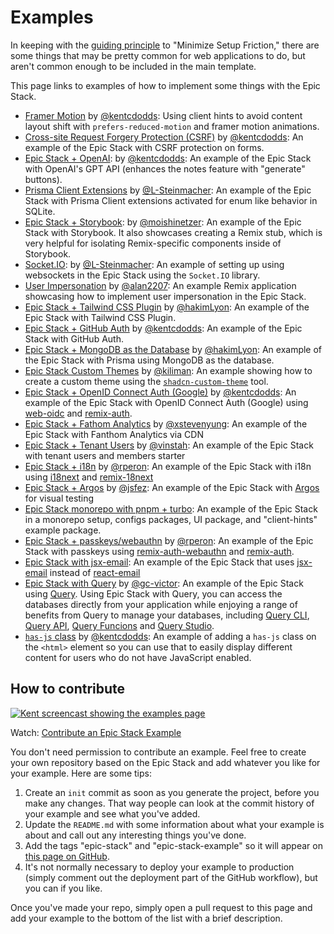 # Examples

In keeping with the [guiding principle](guiding-principles.md) to "Minimize
Setup Friction," there are some things that may be pretty common for web
applications to do, but aren't common enough to be included in the main
template.

This page links to examples of how to implement some things with the Epic Stack.

- [Framer Motion](https://github.com/kentcdodds/epic-stack-with-framer-motion)
  by [@kentcdodds](https://github.com/kentcdodds): Using client hints to avoid
  content layout shift with `prefers-reduced-motion` and framer motion
  animations.
- [Cross-site Request Forgery Protection (CSRF)](https://github.com/kentcdodds/epic-stack-with-csrf)
  by [@kentcdodds](https://github.com/kentcdodds): An example of the Epic Stack
  with CSRF protection on forms.
- [Epic Stack + OpenAI](https://github.com/kentcdodds/epic-ai): by
  [@kentcdodds](https://github.com/kentcdodds): An example of the Epic Stack
  with OpenAI's GPT API (enhances the notes feature with "generate" buttons).
- [Prisma Client Extensions](https://github.com/L-Steinmacher/epic-stack-with-prisma-client-extensions)
  by
  [@L-Steinmacher](https://github.com/L-Steinmacher/epic-stack-with-prisma-client-extensions):
  An example of the Epic Stack with Prisma Client extensions activated for enum
  like behavior in SQLite.
- [Epic Stack + Storybook](https://github.com/moishinetzer/epic-stack-with-storybook):
  by [@moishinetzer](https://github.com/moishinetzer): An example of the Epic
  Stack with Storybook. It also showcases creating a Remix stub, which is very
  helpful for isolating Remix-specific components inside of Storybook.
- [Socket.IO](https://github.com/L-Steinmacher/epic-stack-with-socket.io): by
  [@L-Steinmacher](https://github.com/L-Steinmacher): An example of setting up
  using websockets in the Epic Stack using the `Socket.IO` library.
- [User Impersonation](https://github.com/alan2207/epic-stack-with-user-impersonation)
  by [@alan2207](https://github.com/alan2207): An example Remix application
  showcasing how to implement user impersonation in the Epic Stack.
- [Epic Stack + Tailwind CSS Plugin](https://github.com/hakimLyon/epic-stack-with-tailwind-css-plugin)
  by [@hakimLyon](https://github.com/hakimLyon): An example of the Epic Stack
  with Tailwind CSS Plugin.
- [Epic Stack + GitHub Auth](https://github.com/kentcdodds/epic-github-auth) by
  [@kentcdodds](https://github.com/kentcdodds): An example of the Epic Stack
  with GitHub Auth.
- [Epic Stack + MongoDB as the Database](https://github.com/hakimLyon/epic-stack-with-prisma-mongodb)
  by [@hakimLyon](https://github.com/hakimLyon): An example of the Epic Stack
  with Prisma using MongoDB as the database.
- [Epic Stack Custom Themes](https://github.com/kiliman/epic-stack-theme) by
  [@kiliman](https://github.com/kiliman): An example showing how to create a
  custom theme using the
  [`shadcn-custom-theme`](https://github.com/kiliman/shadcn-custom-theme) tool.
- [Epic Stack + OpenID Connect Auth (Google)](https://github.com/kentcdodds/epic-oidc)
  by [@kentcdodds](https://github.com/kentcdodds): An example of the Epic Stack
  with OpenID Connect Auth (Google) using [web-oidc](https://npm.im/web-oidc)
  and [remix-auth](https://npm.im/remix-auth).
- [Epic Stack + Fathom Analytics](https://github.com/xstevenyung/epic-stack-with-fathom-analytics)
  by [@xstevenyung](https://github.com/xstevenyung): An example of the Epic
  Stack with Fanthom Analytics via CDN
- [Epic Stack + Tenant Users](https://github.com/offseat/epic-stack-tenant) by
  [@vinstah](https://github.com/vinstah): An example of the Epic Stack with
  tenant users and members starter
- [Epic Stack + i18n](https://github.com/rperon/epic-stack-with-i18n/) by
  [@rperon](https://github.com/rperon): An example of the Epic Stack with i18n
  using [i18next](https://www.i18next.com/) and
  [remix-18next](https://github.com/sergiodxa/remix-i18next)
- [Epic Stack + Argos](https://github.com/jsfez/epic-stack-with-argos) by
  [@jsfez](https://github.com/jsfez): An example of the Epic Stack with
  [Argos](https://www.argos-ci.com/) for visual testing
- [Epic Stack monorepo with pnpm + turbo](https://github.com/PhilDL/epic-stack-monorepo):
  An example of the Epic Stack in a monorepo setup, configs packages, UI
  package, and "client-hints" example package.
- [Epic Stack + passkeys/webauthn](https://github.com/rperon/epic-stack-with-passkeys/)
  by [@rperon](https://github.com/rperon): An example of the Epic Stack with
  passkeys using
  [remix-auth-webauthn](https://github.com/alexanderson1993/remix-auth-webauthn)
  and [remix-auth](https://npm.im/remix-auth).
- [Epic Stack with jsx-email](https://github.com/djhi/epic-stack-jsx-email): An
  example of the Epic Stack that uses [jsx-email](https://jsx.email/) instead of
  [react-email](https://react.email/)
- [Epic Stack with Query](https://github.com/gc-victor/epic-stack-with-query) by
  [@gc-victor](https://github.com/gc-victor): An example of the Epic Stack using
  [Query](https://github.com/gc-victor/query). Using Epic Stack with Query, you
  can access the databases directly from your application while enjoying a range
  of benefits from Query to manage your databases, including
  [Query CLI](https://github.com/gc-victor/query/blob/main/README.md#cli),
  [Query API](https://github.com/gc-victor/query/blob/main/README.md#apis),
  [Query Funcions](https://github.com/gc-victor/query?tab=readme-ov-file#function)
  and [Query Studio](https://github.com/gc-victor/query-studio).
- [`has-js` class](https://github.com/kentcdodds/epic-stack-example-has-js-class)
  by [@kentcdodds](https://github.com/kentcdodds): An example of adding a
  `has-js` class on the `<html>` element so you can use that to easily display
  different content for users who do not have JavaScript enabled.

## How to contribute

[![Kent screencast showing the examples page](https://github.com/epicweb-dev/epic-stack/assets/1500684/7074f1db-c918-42c6-a724-0b082168395f)](https://www.epicweb.dev/tips/contribute-an-epic-stack-example)

Watch:
[Contribute an Epic Stack Example](https://www.epicweb.dev/tips/contribute-an-epic-stack-example)

You don't need permission to contribute an example. Feel free to create your own
repository based on the Epic Stack and add whatever you like for your example.
Here are some tips:

1. Create an `init` commit as soon as you generate the project, before you make
   any changes. That way people can look at the commit history of your example
   and see what you've added.
2. Update the `README.md` with some information about what your example is about
   and call out any interesting things you've done.
3. Add the tags "epic-stack" and "epic-stack-example" so it will appear on
   [this page on GitHub](https://github.com/topics/epic-stack-example).
4. It's not normally necessary to deploy your example to production (simply
   comment out the deployment part of the GitHub workflow), but you can if you
   like.

Once you've made your repo, simply open a pull request to this page and add your
example to the bottom of the list with a brief description.
